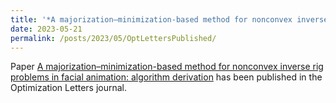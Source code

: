 ```yaml
---
title: '*A majorization–minimization-based method for nonconvex inverse rig problems in facial animation: algorithm derivation* has been published!'
date: 2023-05-21
permalink: /posts/2023/05/OptLettersPublished/
---
```

Paper [A majorization–minimization-based method for nonconvex inverse rig problems in facial animation: algorithm derivation](/publication/2023-05-21-OptLett) has been published in the Optimization Letters journal.
